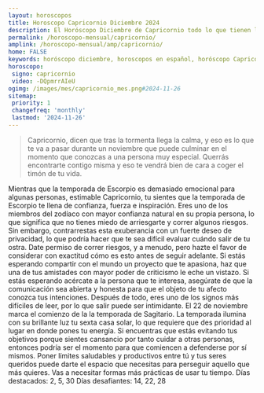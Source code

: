 ```yaml
---
layout: horoscopos
title: Horoscopo Capricornio Diciembre 2024
description: El Horóscopo Diciembre de Capricornio todo lo que tienen los astros preparados para este mes, amor, trabajo, familia. Todo sobre astrologia, tarot, predicciones. Horoscopo gratis en español, predicciones y astrología.
permalink: /horoscopo-mensual/capricornio/
amplink: /horoscopo-mensual/amp/capricornio/
home: FALSE
keywords: horóscopo diciembre, horoscopos en español, horóscopo Capricornio diciembre , horóscopo esperanza gracia, horoscop, horóscopos gratis, horoscopo Capricornio, Tarot, Astrologia, Zodíaco, Capricornio, horoscopo gratis, horoscopo del mes 
horoscopo:
 signo: capricornio
 video: -DQpmrrAIeU
ogimg: /images/mes/capricornio_mes.png#2024-11-26
sitemap:
 priority: 1
 changefreq: 'monthly'
 lastmod: '2024-11-26'
---
```



 > Capricornio, dicen que tras la tormenta llega la calma, y eso es lo que te va a pasar durante un noviembre que puede culminar en el momento que conozcas a una persona muy especial. Querrás encontrarte contigo misma y eso te vendrá bien de cara a coger el timón de tu vida.



Mientras que la temporada de Escorpio es demasiado emocional para algunas personas, estimable Capricornio, tu sientes que la temporada de Escorpio te llena de confianza, fuerza e inspiración. Eres uno de los miembros del zodíaco con mayor confianza natural en su propia persona, lo que significa que no tienes miedo de arriesgarte y correr algunos riesgos. Sin embargo, contrarrestas esta exuberancia con un fuerte deseo de privacidad, lo que podría hacer que te sea difícil evaluar cuándo salir de tu ostra. Date permiso de correr riesgos, y a menudo, pero hazte el favor de considerar con exactitud cómo es esto antes de seguir adelante. Si estás esperando compartir con el mundo un proyecto que te apasiona, haz que una de tus amistades con mayor poder de criticismo le eche un vistazo. Si estás esperando acércate a la persona que te interesa, asegúrate de que la comunicación sea abierta y honesta para que el objeto de tu afecto conozca tus intenciones. Después de todo, eres uno de los signos más difíciles de leer, por lo que salir
puede ser intimidante.
El 22 de noviembre marca el comienzo de la la temporada de Sagitario. La temporada ilumina con su brillante luz tu sexta casa solar, lo que requiere que des prioridad al lugar en donde pones tu energía. Si encuentras que estás evitando tus objetivos porque sientes cansancio por tanto cuidar a otras personas, entonces podría ser el momento para que comiencen a defenderse por sí mismos. Poner límites saludables y productivos entre tú y tus seres queridos puede darte el espacio que necesitas para perseguir aquello que más quieres. Vas a necesitar formas más prácticas de usar tu tiempo.
Días destacados: 2, 5, 30
Días desafiantes: 14, 22, 28